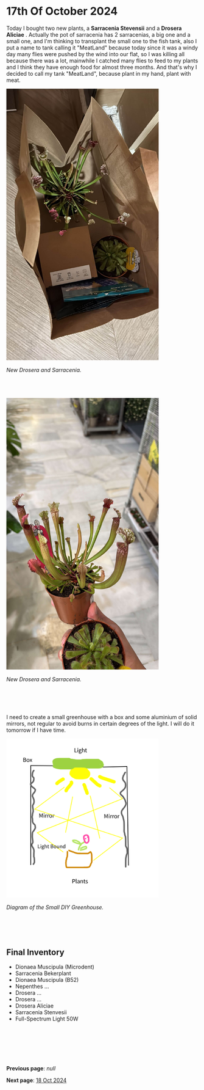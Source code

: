 # 17th Of October 2024


Today I bought two new plants, a **Sarracenia Stevensii** and a **Drosera Aliciae** . Actually the pot of sarracenia has 2 sarracenias, a big one and a small one, and I'm thinking to transplant the small one to the fish tank, also I put a name to tank calling it "MeatLand" because today since it was a windy day many flies were pushed by the wind into our flat, so I was killing all because there was a lot, mainwhile I catched many flies to feed to my plants and I think they have enough food for almost three months. And that's why I decided to call my tank "MeatLand", because plant in my hand, plant with meat.

<img src="../../docs/resource/img/20241017/17102024_1.jpeg" alt="New Sarracnia And Drosera" width="400"> 

*New Drosera and Sarracenia.*
<br><br><br><br>

<img src="../../docs/resource/img/20241017/17102024_3.jpeg" alt="New Sarracnia And Drosera" width="400"> 

*New Drosera and Sarracenia.*
<br><br><br><br>
<br>

I need to create a small greenhouse with a box and some aluminium of solid mirrors, not regular to avoid burns in certain degrees of the light. I will do it tomorrow if I have time.

<img src="../../docs/resource/img/20241017/17102024_2.png" alt="Small DIY GreenHouse" width="400"> 

*Diagram of the Small DIY Greenhouse.*
<br><br><br><br>
<br>

## Final Inventory

- Dionaea Muscipula (Microdent)
- Sarracenia Bekerplant
- Dionaea Muscipula (B52)
- Nepenthes ...
- Drosera ...
- Drosera ...
- Drosera Aliciae
- Sarracenia Stenvesii
- Full-Spectrum Light 50W

<br>
<br>
<br>
<br>
<br>

**Previous page**: *null*

**Next page**: <a href="./18_oct_2024">18 Oct 2024</a>
<br>
<br>
<br>
<br>
<br>
<br>